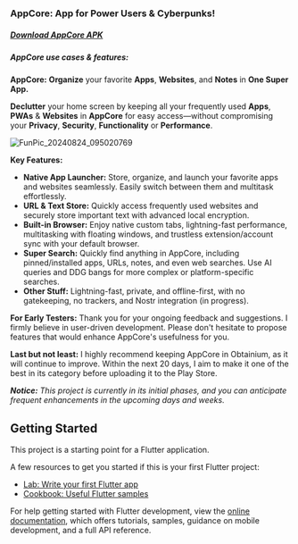 ### AppCore: App for Power Users & Cyberpunks! 

##### [Download AppCore APK](https://github.com/iefanx/AppCore/releases)

##### *AppCore use cases & features:* 
**AppCore:** **Organize** your favorite **Apps**, **Websites**, and **Notes** in **One Super App.**

**Declutter** your home screen by keeping all your frequently used **Apps**, **PWAs** & **Websites** in **AppCore** for easy access—without compromising your **Privacy**, **Security**, **Functionality** or **Performance**.

![FunPic_20240824_095020769](https://github.com/user-attachments/assets/ef5cb24c-d0b4-46f3-bdd3-11603f3b20fc)

**Key Features:**

* **Native App Launcher:** Store, organize, and launch your favorite apps and websites seamlessly. Easily switch between them and multitask effortlessly.
* **URL & Text Store:** Quickly access frequently used websites and securely store important text with advanced local encryption.
* **Built-in Browser:** Enjoy native custom tabs, lightning-fast performance, multitasking with floating windows, and trustless extension/account sync with your default browser. 
* **Super Search:** Quickly find anything in AppCore, including pinned/installed apps, URLs, notes, and even web searches. Use AI queries and DDG bangs for more complex or platform-specific searches.
* **Other Stuff:** Lightning-fast, private, and offline-first, with no gatekeeping, no trackers, and Nostr integration (in progress).
  
**For Early Testers:** Thank you for your ongoing feedback and suggestions. I firmly believe in user-driven development. Please don't hesitate to propose features that would enhance AppCore's usefulness for you.

**Last but not least:** I highly recommend keeping AppCore in Obtainium, as it will continue to improve. Within the next 20 days, I aim to make it one of the best in its category before uploading it to the Play Store.

***Notice:** This project is currently in its initial phases, and you can anticipate frequent enhancements in the upcoming days and weeks.*

## Getting Started

This project is a starting point for a Flutter application.

A few resources to get you started if this is your first Flutter project:

- [Lab: Write your first Flutter app](https://docs.flutter.dev/get-started/codelab)
- [Cookbook: Useful Flutter samples](https://docs.flutter.dev/cookbook)

For help getting started with Flutter development, view the
[online documentation](https://docs.flutter.dev/), which offers tutorials,
samples, guidance on mobile development, and a full API reference.
